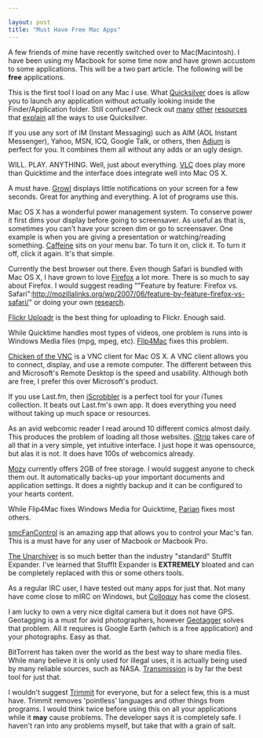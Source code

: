```yaml
---

layout: post
title: "Must Have Free Mac Apps"
---
```


A few friends of mine have recently switched over to Mac(Macintosh). I have been using my Macbook for some time now and have grown accustom to some applications. This will be a two part article. The following will be **free** applications.

This is the first tool I load on any Mac I use. What [Quicksilver](http://www.blacktree.com/?quicksilver) does is allow you to launch any application without actually looking inside the Finder/Application folder. Still confused? Check out [many](http://www.tuaw.com/tag/Quicksilver/) [other](http://lifehacker.com/software/quicksilver/hack-attack-a-beginners-guide-to-quicksilver-247129.php) [resources](http://www.youtube.com/watch?v=EBvFUhTqKK4) that [explain](http://guides.macrumors.com/Quicksilver) all the ways to use Quicksilver.

If you use any sort of IM (Instant Messaging) such as AIM (AOL Instant Messenger), Yahoo, MSN, ICQ, Google Talk, or others, then [Adium](http://www.adiumx.com/) is perfect for you. It combines them all without any adds or an ugly design.

WILL. PLAY. ANYTHING. Well, just about everything. [VLC](http://www.videolan.org/vlc/) does play more than Quicktime and the interface does integrate well into Mac OS X.

A must have. [Growl](http://growl.info) displays little notifications on your screen for a few seconds. Great for anything and everything. A lot of programs use this.

Mac OS X has a wonderful power management system. To conserve power it first dims your display before going to screensaver. As useful as that is, sometimes you can't have your screen dim or go to screensaver. One example is when you are giving a presentation or watching/reading something. [Caffeine](http://lightheadsw.com/caffeine/) sits on your menu bar. To turn it on, click it. To turn it off, click it again. It's that simple.

Currently the best browser out there. Even though Safari is bundled with Mac OS X, I have grown to love [Firefox](http://www.firefox.com) a lot more. There is so much to say about Firefox. I would suggest reading ""Feature by feature: Firefox vs. Safari":http://mozillalinks.org/wp/2007/06/feature-by-feature-firefox-vs-safari/" or doing your own [research](http://www.google.com/search?q=mac+browsers).

[Flickr Uploadr](http://www.flickr.com/tools/) is the best thing for uploading to Flickr. Enough said.

While Quicktime handles most types of videos, one problem is runs into is Windows Media files (mpg, mpeg, etc). [Flip4Mac](http://www.flip4mac.com/) fixes this problem.

[Chicken of the VNC](http://sourceforge.net/projects/cotvnc/) is a VNC client for Mac OS X. A VNC client allows you to connect, display, and use a remote computer. The different between this and Microsoft's Remote Desktop is the speed and usability. Although both are free, I prefer this over Microsoft's product.

If you use Last.fm, then [iScrobbler](http://www.last.fm/group/iScrobbler) is a perfect tool for your iTunes collection. It beats out Last.fm's own app. It does everything you need without taking up much space or resources.

As an avid webcomic reader I read around 10 different comics almost daily. This produces the problem of loading all those websites. [iStrip](http://www.joar.com/istrip/) takes care of all that in a very simple, yet intuitive interface. I just hope it was opensource, but alas it is not. It does have 100s of webcomics already.

[Mozy](https://mozy.com/?code=7HG3N1) currently offers 2GB of free storage. I would suggest anyone to check them out. It automatically backs-up your important documents and application settings. It does a nightly backup and it can be configured to your hearts content.

While Flip4Mac fixes Windows Media for Quicktime, [Parian](http://perian.org/) fixes most others.

[smcFanControl](http://homepage.mac.com/holtmann/eidac/software/smcfancontrol2/index.html) is an amazing app that allows you to control your Mac's fan. This is a must have for any user of Macbook or Macbook Pro.

[The Unarchiver](http://wakaba.c3.cx/s/apps/unarchiver.html) is so much better than the industry "standard" StuffIt Expander. I've learned that StuffIt Expander is **EXTREMELY** bloated and can be completely replaced with this or some others tools.

As a regular IRC user, I have tested out many apps for just that. Not many have come close to mIRC on Windows, but [Colloquy](http://colloquy.info/) has come the closest.

I am lucky to own a very nice digital camera but it does not have GPS. Geotagging is a must for avid photographers, however [Geotagger](http://craig.stanton.net.nz/software/Geotagger.html) solves that problem. All it requires is Google Earth (which is a free application) and your photographs. Easy as that.

BitTorrent has taken over the world as the best way to share media files. While many believe it is only used for illegal uses, it is actually being used by many reliable sources, such as NASA. [Transmission](http://www.transmissionbt.com) is by far the best tool for just that.

I wouldn't suggest [Trimmit](http://lipidity.com/software/trimmit/) for everyone, but for a select few, this is a must have. Trimmit removes 'pointless' languages and other things from programs. I would think twice before using this on all your applications while it **may** cause problems. The developer says it is completely safe. I haven't ran into any problems myself, but take that with a grain of salt.
